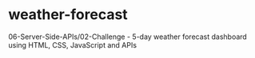 # weather-forecast
06-Server-Side-APIs/02-Challenge - 5-day weather forecast dashboard using HTML, CSS, JavaScript and APIs
